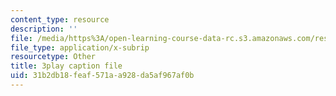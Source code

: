 ```yaml
---
content_type: resource
description: ''
file: /media/https%3A/open-learning-course-data-rc.s3.amazonaws.com/res-18-007-calculus-revisited-multivariable-calculus-fall-2011/31b2db18feaf571aa928da5af967af0b_NxbJzEMCU.vtt
file_type: application/x-subrip
resourcetype: Other
title: 3play caption file
uid: 31b2db18-feaf-571a-a928-da5af967af0b
---
```

